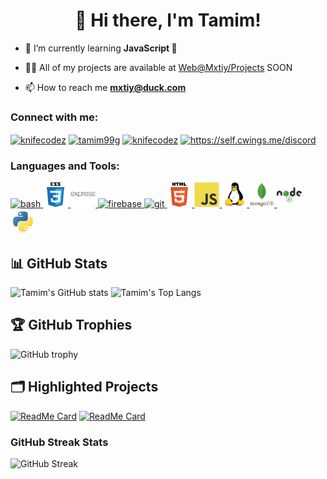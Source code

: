 <h1 align="center">👋 Hi there, I'm Tamim!</h1>

- 🌱 I’m currently learning **JavaScript 🐍**

- 👨‍💻 All of my projects are available at [Web@Mxtiy/Projects](https://mxtiy.vercel.app/projects/) SOON

- 📫 How to reach me **mxtiy@duck.com**

<h3 align="left">Connect with me:</h3>
<p align="left">
<a href="https://fb.com/knifecodez" target="blank"><img align="center" src="https://raw.githubusercontent.com/rahuldkjain/github-profile-readme-generator/master/src/images/icons/Social/facebook.svg" alt="knifecodez" height="30" width="40" /></a>
<a href="https://instagram.com/tamim99g" target="blank"><img align="center" src="https://raw.githubusercontent.com/rahuldkjain/github-profile-readme-generator/master/src/images/icons/Social/instagram.svg" alt="tamim99g" height="30" width="40" /></a>
<a href="https://www.youtube.com/c/knifecodez" target="blank"><img align="center" src="https://raw.githubusercontent.com/rahuldkjain/github-profile-readme-generator/master/src/images/icons/Social/youtube.svg" alt="knifecodez" height="30" width="40" /></a>
<a href="https://discord.gg/https://self.cwings.me/discord" target="blank"><img align="center" src="https://raw.githubusercontent.com/rahuldkjain/github-profile-readme-generator/master/src/images/icons/Social/discord.svg" alt="https://self.cwings.me/discord" height="30" width="40" /></a>
</p>

<h3 align="left">Languages and Tools:</h3>
<p align="left"> <a href="https://www.gnu.org/software/bash/" target="_blank" rel="noreferrer"> <img src="https://www.vectorlogo.zone/logos/gnu_bash/gnu_bash-icon.svg" alt="bash" width="40" height="40"/> </a> <a href="https://www.w3schools.com/css/" target="_blank" rel="noreferrer"> <img src="https://raw.githubusercontent.com/devicons/devicon/master/icons/css3/css3-original-wordmark.svg" alt="css3" width="40" height="40"/> </a> <a href="https://expressjs.com" target="_blank" rel="noreferrer"> <img src="https://raw.githubusercontent.com/devicons/devicon/master/icons/express/express-original-wordmark.svg" alt="express" width="40" height="40"/> </a> <a href="https://firebase.google.com/" target="_blank" rel="noreferrer"> <img src="https://www.vectorlogo.zone/logos/firebase/firebase-icon.svg" alt="firebase" width="40" height="40"/> </a> <a href="https://git-scm.com/" target="_blank" rel="noreferrer"> <img src="https://www.vectorlogo.zone/logos/git-scm/git-scm-icon.svg" alt="git" width="40" height="40"/> </a> <a href="https://www.w3.org/html/" target="_blank" rel="noreferrer"> <img src="https://raw.githubusercontent.com/devicons/devicon/master/icons/html5/html5-original-wordmark.svg" alt="html5" width="40" height="40"/> </a> <a href="https://developer.mozilla.org/en-US/docs/Web/JavaScript" target="_blank" rel="noreferrer"> <img src="https://raw.githubusercontent.com/devicons/devicon/master/icons/javascript/javascript-original.svg" alt="javascript" width="40" height="40"/> </a> <a href="https://www.linux.org/" target="_blank" rel="noreferrer"> <img src="https://raw.githubusercontent.com/devicons/devicon/master/icons/linux/linux-original.svg" alt="linux" width="40" height="40"/> </a> <a href="https://www.mongodb.com/" target="_blank" rel="noreferrer"> <img src="https://raw.githubusercontent.com/devicons/devicon/master/icons/mongodb/mongodb-original-wordmark.svg" alt="mongodb" width="40" height="40"/> </a> <a href="https://nodejs.org" target="_blank" rel="noreferrer"> <img src="https://raw.githubusercontent.com/devicons/devicon/master/icons/nodejs/nodejs-original-wordmark.svg" alt="nodejs" width="40" height="40"/> </a> <a href="https://www.python.org" target="_blank" rel="noreferrer"> <img src="https://raw.githubusercontent.com/devicons/devicon/master/icons/python/python-original.svg" alt="python" width="40" height="40"/> </a> </p>


## 📊 GitHub Stats

![Tamim's GitHub stats](https://github-readme-stats.vercel.app/api?username=noreplyui5&show_icons=true&theme=midnight-purple)
![Tamim's Top Langs](https://github-readme-stats.vercel.app/api/top-langs/?username=noreplyui5&layout=compact&theme=midnight-purple)

## 🏆 GitHub Trophies

![GitHub trophy](https://github-profile-trophy.vercel.app/?username=noreplyui5&theme=darkhub)

## 🗂️ Highlighted Projects

[![ReadMe Card](https://github-readme-stats.vercel.app/api/pin/?username=noreplyui5&repo=shuming.js&theme=github_dark)](https://github.com/noreplyui5/shuming.js)
[![ReadMe Card](https://github-readme-stats.vercel.app/api/pin/?username=noreplyui5&repo=aayu&theme=github_dark)](https://github.com/NoReplyUI5/aayu)

### GitHub Streak Stats
![GitHub Streak](https://github-readme-streak-stats.herokuapp.com?user=NoReplyUI5&theme=neon-dark)
